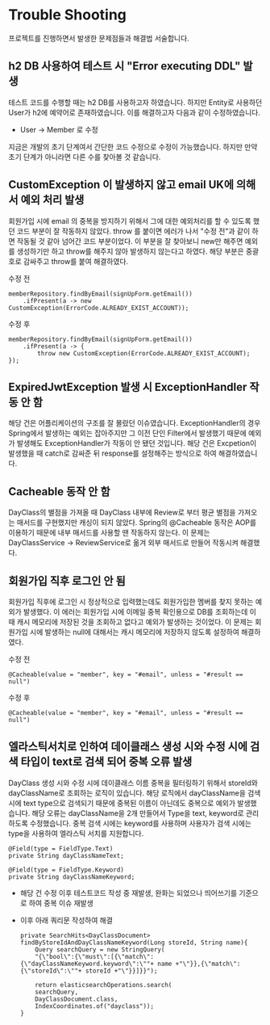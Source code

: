 # Trouble Shooting
프로젝트를 진행하면서 발생한 문제점들과 해결법 서술합니다.

## h2 DB 사용하여 테스트 시 "Error executing DDL" 발생
테스트 코드를 수행할 때는 h2 DB를 사용하고자 하였습니다. 하지만 Entity로 사용하던 User가 h2에
예약어로 존재하였습니다. 이를 해결하고자 다음과 같이 수정하였습니다.
- User -> Member 로 수정

지금은 개발의 초기 단계여서 간단한 코드 수정으로 수정이 가능했습니다. 하지만 만약 초기 단계가 아니라면 다른 수를 찾아볼 것 같습니다.

## CustomException 이 발생하지 않고 email UK에 의해서 예외 처리 발생
회원가입 시에 email 의 중복을 방지하기 위해서 그에 대한 예외처리를 할 수 있도록 했던 코드 부분이
잘 작동하지 않았다.
throw 를 붙이면 에러가 나서 "수정 전"과 같이 하면 작동될 것 같아 넘어간 코드 부분이었다.
이 부분을 잘 찾아보니 new만 해주면 예외를 생성하기만 하고 throw를 해주지 않아 발생하지 않는다고 하였다.
해당 부분은 중괄호로 감싸주고 throw를 붙여 해결하였다.

수정 전

    memberRepository.findByEmail(signUpForm.getEmail())
        .ifPresent(a -> new CustomException(ErrorCode.ALREADY_EXIST_ACCOUNT));

수정 후

    memberRepository.findByEmail(signUpForm.getEmail())
        .ifPresent(a -> {
            throw new CustomException(ErrorCode.ALREADY_EXIST_ACCOUNT);
    });

## ExpiredJwtException 발생 시 ExceptionHandler 작동 안 함
해당 건은 어플리케이션의 구조를 잘 몰랐던 이슈였습니다. 
ExceptionHandler의 경우 Spring에서 발생하는 예외는 잡아주지만 그 이전 단인 Filter에서 발생했기 때문에
예외가 발생해도 ExceptionHandler가 작동이 안 됐던 것입니다.
해당 건은 Excpetion이 발생했을 때 catch로 감싸준 뒤 response를 설정해주는 방식으로 하여 해결하였습니다.

## Cacheable 동작 안 함
DayClass의 별점을 가져올 때 DayClass 내부에 Review로 부터 평균 별점을 가져오는 매서드를 구현했지만 캐싱이 되지 않았다.
Spring의 @Cacheable 동작은 AOP를 이용하기 때문에 내부 매서드를 사용할 땐 작동하지 않는다.
이 문제는 DayClassService -> ReviewService로 옮겨 외부 매서드로 만들어 작동시켜 해결했다.

## 회원가입 직후 로그인 안 됨
회원가입 직후에 로그인 시 정상적으로 입력했는데도 회원가입한 멤버를 찾지 못하는 예외가 발생했다.
이 에러는 회원가입 시에 이메일 중복 확인용으로 DB를 조회하는데 이 때 캐시 메모리에 저장된 것을 조회하고
없다고 예외가 발생하는 것이었다.
이 문제는 회원가입 시에 발생하는 null에 대해서는 캐시 메모리에 저장하지 않도록 설정하여 해결하였다.

수정 전

    @Cacheable(value = "member", key = "#email", unless = "#result == null")

수정 후

    @Cacheable(value = "member", key = "#email", unless = "#result == null")


## 엘라스틱서치로 인하여 데이클래스 생성 시와 수정 시에 검색 타입이 text로 검색 되어 중복 오류 발생
DayClass 생성 시와 수정 시에 데이클래스 이름 중복을 필터링하기 위해서 storeId와 dayClassName로
조회하는 로직이 있습니다. 해당 로직에서 dayClassName을 검색 시에 text type으로 검색되기 때문에
중복된 이름이 아닌데도 중복으로 예외가 발생했습니다.
해당 오류는 dayClassName을 2개 만들어서 Type을 text, keyword로 관리하도록 수정했습니다.
중복 검색 시에는 keyword를 사용하며 사용자가 검색 시에는 type을 사용하여 엘라스틱 서치를 지원합니다.

    @Field(type = FieldType.Text)
    private String dayClassNameText;
    
    @Field(type = FieldType.Keyword)
    private String dayClassNameKeyword;

- 해당 건 수정 이후 테스트코드 작성 중 재발생, 완화는 되었으나 띄어쓰기를 기준으로 하여 중복 이슈 재발생
- 이후 아래 쿼리문 작성하여 해결

      private SearchHits<DayClassDocument> findByStoreIdAndDayClassNameKeyword(Long storeId, String name){
          Query searchQuery = new StringQuery(
          "{\"bool\":{\"must\":[{\"match\":{\"dayClassNameKeyword.keyword\":\""+ name +"\"}},{\"match\":{\"storeId\":\""+ storeId +"\"}}]}}");
        
          return elasticsearchOperations.search(
          searchQuery,
          DayClassDocument.class,
          IndexCoordinates.of("dayclass"));
      }

